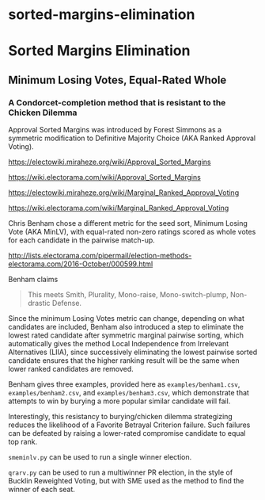 # sorted-margins-elimination
# Sorted Margins Elimination
## Minimum Losing Votes, Equal-Rated Whole
### A Condorcet-completion method that is resistant to the Chicken Dilemma

Approval Sorted Margins was introduced by Forest Simmons as a symmetric
modification to Definitive Majority Choice (AKA Ranked Approval Voting).

https://electowiki.miraheze.org/wiki/Approval_Sorted_Margins

https://wiki.electorama.com/wiki/Approval_Sorted_Margins

https://electowiki.miraheze.org/wiki/Marginal_Ranked_Approval_Voting

https://wiki.electorama.com/wiki/Marginal_Ranked_Approval_Voting

Chris Benham chose a different metric for the seed sort, Minimum Losing Vote
(AKA MinLV), with equal-rated non-zero ratings scored as whole votes for each
candidate in the pairwise match-up.

http://lists.electorama.com/pipermail/election-methods-electorama.com/2016-October/000599.html

Benham claims

> This meets Smith, Plurality, Mono-raise, Mono-switch-plump, Non-drastic Defense.

Since the minimum Losing Votes metric can change, depending on what candidates
are included, Benham also introduced a step to eliminate the lowest rated
candidate after symmetric marginal pairwise sorting, which automatically gives
the method Local Independence from Irrelevant Alternatives (LIIA), since
successively eliminating the lowest pairwise sorted candidate ensures that the
higher ranking result will be the same when lower ranked candidates are
removed.

Benham gives three examples, provided here as `examples/benham1.csv`,
`examples/benham2.csv`, and `examples/benham3.csv`, which demonstrate that
attempts to win by burying a more popular similar candidate will fail.

Interestingly, this resistancy to burying/chicken dilemma strategizing reduces
the likelihood of a Favorite Betrayal Criterion failure.  Such failures can be
defeated by raising a lower-rated compromise candidate to equal top rank.

`smeminlv.py` can be used to run a single winner election.

`qrarv.py` can be used to run a multiwinner PR election, in the style of
Bucklin Reweighted Voting, but with SME used as the method to find the winner
of each seat.
